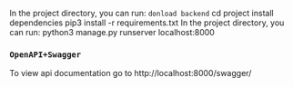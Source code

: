 

In the project directory, you can run:
```donload backend```
cd project
install dependencies pip3 install -r requirements.txt
In the project directory, you can run:
python3 manage.py runserver localhost:8000


### `OpenAPI+Swagger`
To view api documentation go to
http://localhost:8000/swagger/